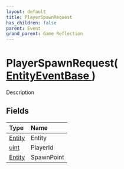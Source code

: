```yaml
---
layout: default
title: PlayerSpawnRequest
has_children: false
parent: Event
grand_parent: Game Reflection
---
```

# PlayerSpawnRequest( [ EntityEventBase ](/riftbreaker-wiki/docs/game-reflection/events/entity_event_base/) )
Description 

## Fields

| Type | Name |
|:----------|:--------------|
| [Entity](/riftbreaker-wiki/docs/game-reflection/classes/entity/) | Entity |
| [uint](/riftbreaker-wiki/docs/game-reflection/components/uint/) | PlayerId |
| [Entity](/riftbreaker-wiki/docs/game-reflection/classes/entity/) | SpawnPoint |

